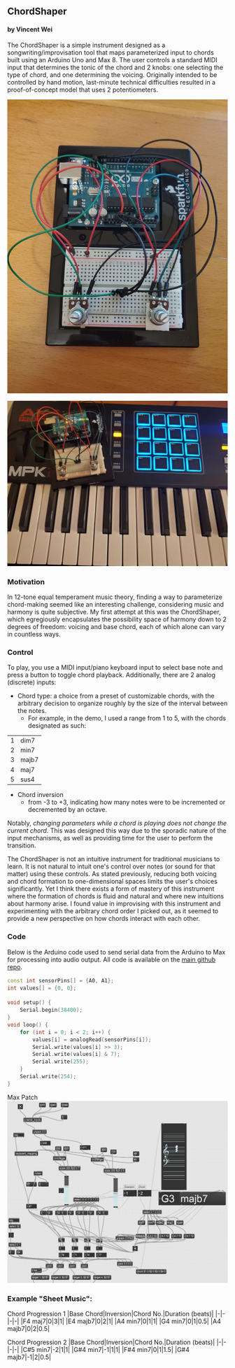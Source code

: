 ## ChordShaper
#### by Vincent Wei

The ChordShaper is a simple instrument designed as a songwriting/improvisation tool that maps parameterized input to chords built using an Arduino Uno and Max 8. The user controls a standard MIDI input that determines the tonic of the chord and 2 knobs: one selecting the type of chord, and one determining the voicing. Originally intended to be controlled by hand motion, last-minute technical difficulties resulted in a proof-of-concept model that uses 2 potentiometers.

![board_img](https://raw.githubusercontent.com/Poseidis/chordshaper/main/images/20230611_014229.jpg)

![keyboard](https://raw.githubusercontent.com/Poseidis/chordshaper/main/images/20230611_021712.jpg)
### Motivation
In 12-tone equal temperament music theory, finding a way to parameterize chord-making seemed like an interesting challenge, considering music and harmony is quite subjective. My first attempt at this was the ChordShaper, which egregiously encapsulates the possibility space of harmony down to 2 degrees of freedom: voicing and base chord, each of which alone can vary in countless ways.

### Control
To play, you use a MIDI input/piano keyboard input to select base note and press a button to toggle chord playback. Additionally, there are 2 analog (discrete) inputs:

- Chord type: a choice from a preset of customizable chords, with the arbitrary decision to organize roughly by the size of the interval between the notes.
	- For example, in the demo, I used a range from 1 to 5, with the chords designated as such:

|||
|-|-|
|1|dim7|
|2|min7|
|3|majb7|
|4|maj7|
|5|sus4|


- Chord inversion
	- from -3 to +3, indicating how many notes were to be incremented or decremented by an octave.

Notably, *changing parameters while a chord is playing does not change the current chord*. This was designed this way due to the sporadic nature of the input mechanisms, as well as providing time for the user to perform the transition.


The ChordShaper is not an intuitive instrument for traditional musicians to learn. It is not natural to intuit one's control over notes (or sound for that matter) using these controls. As stated previously, reducing both voicing and chord formation to one-dimensional spaces limits the user's choices significantly. Yet I think there exists a form of mastery of this instrument where the formation of chords is fluid and natural and where new intuitions about harmony arise. I found value in improvising with this instrument and experimenting with the arbitrary chord order I picked out, as it seemed to provide a new perspective on how chords interact with each other. 

### Code
Below is the Arduino code used to send serial data from the Arduino to Max for processing into audio output. All code is available on the [main github repo](https://github.com/Poseidis/chordshaper). 
```c++
const int sensorPins[] = {A0, A1};
int values[] = {0, 0};

void setup() {
	Serial.begin(38400);
}
void loop() {
	for (int i = 0; i < 2; i++) {
		values[i] = analogRead(sensorPins[i]);
		Serial.write(values[i] >> 3);
		Serial.write(values[i] & 7);
		Serial.write(255);
	}
	Serial.write(254);
}
```
Max Patch
![max_patch](https://raw.githubusercontent.com/Poseidis/chordshaper/main/images/maxcode.PNG)

### Example "Sheet Music":
Chord Progression 1
|Base Chord|Inversion|Chord No.|Duration (beats)|
|-|-|-|-|
|F4 maj7|0|3|1|
|E4 majb7|0|2|1|
|A4 min7|0|1|1|
|G4 min7|0|1|0.5|
|A4 majb7|0|2|0.5|

Chord Progression 2
|Base Chord|Inversion|Chord No.|Duration (beats)|
|-|-|-|-|
|C#5 min7|-2|1|1|
|G#4 min7|-1|1|1|
|F#4 min7|0|1|1.5|
|G#4 majb7|-1|2|0.5|
